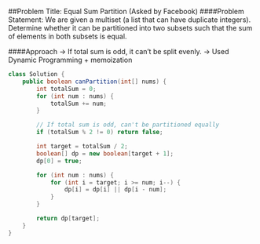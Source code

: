 ##Problem Title: Equal Sum Partition (Asked by Facebook)
####Problem Statement:
We are given a multiset (a list that can have duplicate integers). Determine whether it can be
partitioned into two subsets such that the sum of elements in both subsets is equal.

####Approach
-> If total sum is odd, it can’t be split evenly.
-> Used Dynamic Programming + memoization

```java 
class Solution {
    public boolean canPartition(int[] nums) {
        int totalSum = 0;
        for (int num : nums) {
            totalSum += num;
        }

        // If total sum is odd, can't be partitioned equally
        if (totalSum % 2 != 0) return false;

        int target = totalSum / 2;
        boolean[] dp = new boolean[target + 1];
        dp[0] = true;

        for (int num : nums) {
            for (int i = target; i >= num; i--) {
                dp[i] = dp[i] || dp[i - num];
            }
        }

        return dp[target];
    }
}
```